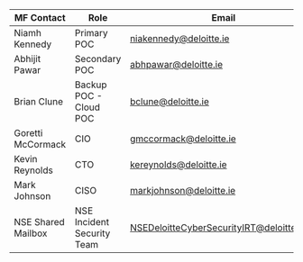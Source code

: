 |MF Contact|Role|Email|
|--|--|--|
|Niamh Kennedy|Primary POC  |niakennedy@deloitte.ie|
|Abhijit Pawar|Secondary POC |abhpawar@deloitte.ie|
|Brian Clune|Backup POC  - Cloud POC |bclune@deloitte.ie|
| Goretti McCormack | CIO|	gmccormack@deloitte.ie
| Kevin Reynolds | CTO|	kereynolds@deloitte.ie
|Mark Johnson	| CISO | markjohnson@deloitte.ie
| NSE Shared Mailbox | NSE Incident Security Team | NSEDeloitteCyberSecurityIRT@deloitte.com